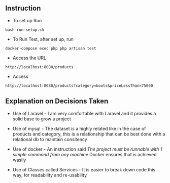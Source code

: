 ## Instruction

- To set up Run 
```
bash run-setup.sh
```
  
- To Run Test, after set up, run 
```
docker-compose exec php php artisan test
```

- Access the URL 
```
http://localhost:8080/products
```

- Access 
```  
http://localhost:8080/products?category=boots&priceLessThan=75000
```


## Explanation on Decisions Taken

- Use of Laravel - I am very comfortable with Laravel and it provides a solid base to grow a project

- Use of mysql - The dataset is a highly related like in the case of products and category, this is a relationship that can be best done with a relational db to maintain consitency

- Use of docker - An instruction said *The project must be runnable with 1 simple command from any machine* Docker ensures that is achieved wasily

- Use of Classes called Services - It is easier to break down code this way, for readability and re-usability
